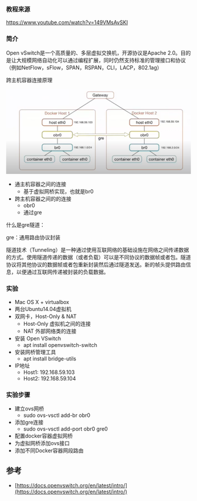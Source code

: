 ### 教程来源

https://www.youtube.com/watch?v=149VMsAvSKI

### 简介

Open vSwitch是一个高质量的、多层虚拟交换机，开源协议是Apache 2.0。目的是让大规模网络自动化可以通过编程扩展，同时仍然支持标准的管理接口和协议（例如NetFlow，sFlow，SPAN，RSPAN，CLI，LACP，802.1ag）

跨主机容器连接原理

![](/static/images/2111/p001.png)

- 通主机容器之间的连接
  - 基于虚拟网桥实现，也就是br0
- 跨主机容器之间的的连接
  - obr0
  - 通过gre

什么是gre隧道：

gre：通用路由协议封装

隧道技术（Tunneling）是一种通过使用互联网络的基础设施在网络之间传递数据的方式。使用隧道传递的数据（或者负载）可以是不同协议的数据帧或者包。隧道协议将其他协议的数据帧或者包重新封装然后通过隧道发送。新的帧头提供路由信息，以便通过互联网传递被封装的负载数据。

### 实验

- Mac OS X + virtualbox
- 两台Ubuntu14.04虚拟机
- 双网卡，Host-Only & NAT
  - Host-Only 虚拟机之间的连接
  - NAT 外部网络类的连接
- 安装 Open VSwitch
  - apt install openvswitch-switch
- 安装网桥管理工具
  - apt install bridge-utils
- IP地址
  - Host1: 192.168.59.103
  - Host2: 192.168.59.104

### 实验步骤

- 建立ovs网桥
  - sudo ovs-vsctl add-br obr0
- 添加gre连接
  - sudo ovs-vsctl add-port obr0 gre0
- 配置docker容器虚拟网桥
- 为虚拟网桥添加ovs接口
- 添加不同Docker容器网段路由

## 参考

- [https://docs.openvswitch.org/en/latest/intro/](https://docs.openvswitch.org/en/latest/intro/)